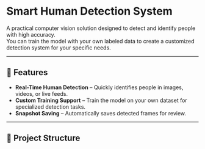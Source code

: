 # Smart Human Detection System

A practical computer vision solution designed to detect and identify people with high accuracy.  
You can train the model with your own labeled data to create a customized detection system for your specific needs.

---

## 🚀 Features

- **Real-Time Human Detection** – Quickly identifies people in images, videos, or live feeds.  
- **Custom Training Support** – Train the model on your own dataset for specialized detection tasks.  
- **Snapshot Saving** – Automatically saves detected frames for review.  

---

## 📂 Project Structure

